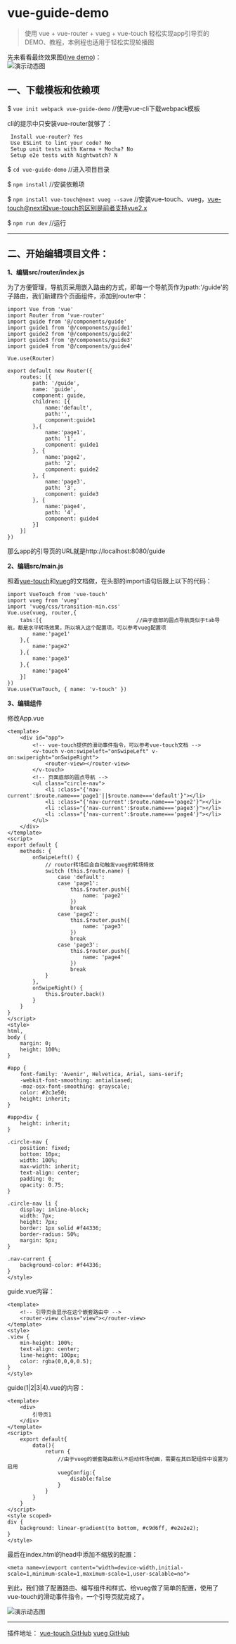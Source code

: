 # vue-guide-demo

> 使用 vue + vue-router + vueg + vue-touch 轻松实现app引导页的DEMO、教程，本例程也适用于轻松实现轮播图


先来看看最终效果图([live demo](https://jaweii.github.io/vue-guide-demo/dist/#/guide))：  
![演示动态图][1]



一、下载模板和依赖项
----

$ `vue init webpack vue-guide-demo` //使用vue-cli下载webpack模板

cli的提示中只安装vue-router就够了：

     Install vue-router? Yes
     Use ESLint to lint your code? No
     Setup unit tests with Karma + Mocha? No
     Setup e2e tests with Nightwatch? N
  

$ `cd vue-guide-demo`                     //进入项目目录

$ `npm install`                           //安装依赖项

$ `npm install vue-touch@next vueg --save` //安装vue-touch、vueg，vue-touch@next和vue-touch的区别是前者支持vue2.x

$ `npm run dev`                           //运行


----------


二、开始编辑项目文件：
-----------

**1、编辑src/router/index.js**

为了方便管理，导航页采用嵌入路由的方式，即每一个导航页作为path:'/guide'的子路由，我们新建四个页面组件，添加到router中：

    import Vue from 'vue'
    import Router from 'vue-router'
    import guide from '@/components/guide'
    import guide1 from '@/components/guide1'
    import guide2 from '@/components/guide2'
    import guide3 from '@/components/guide3'
    import guide4 from '@/components/guide4'
    
    Vue.use(Router)
    
    export default new Router({
        routes: [{
            path: '/guide',
            name: 'guide',
            component: guide,
            children: [{
            	name:'default',
            	path:'',
            	component:guide1
            },{
            	name:'page1',
                path: '1',
                component: guide1
            }, {
            	name:'page2',
                path: '2',
                component: guide2
            }, {
            	name:'page3',
                path: '3',
                component: guide3
            }, {
            	name:'page4',
                path: '4',
                component: guide4
            }]
        }]
    })

那么app的引导页的URL就是http://localhost:8080/guide


**2、编辑src/main.js**

照着[vue-touch](https://github.com/vuejs/vue-touch/tree/next)和[vueg](https://github.com/jaweii/vueg)的文档做，在头部的import语句后跟上以下的代码：

    import VueTouch from 'vue-touch'
    import vueg from 'vueg'
    import 'vueg/css/transition-min.css'
    Vue.use(vueg, router,{
    	tabs:[{                              //由于底部的圆点导航类似于tab导航，都是水平转场效果，所以填入这个配置项，可以参考vueg配置项
    		name:'page1'
    	},{
    		name:'page2'
    	},{
    		name:'page3'
    	},{
    		name:'page4'
    	}]
    })
    Vue.use(VueTouch, { name: 'v-touch' })

**3、编辑组件**

修改App.vue

    <template>
        <div id="app">
        	<!-- vue-touch提供的滑动事件指令，可以参考vue-touch文档 -->
            <v-touch v-on:swipeleft="onSwipeLeft" v-on:swiperight="onSwipeRight">
                <router-view></router-view>
            </v-touch>
            <!-- 页面底部的圆点导航 -->
            <ul class="circle-nav">
                <li :class="{'nav-current':$route.name==='page1'||$route.name==='default'}"></li>
                <li :class="{'nav-current':$route.name==='page2'}"></li>
                <li :class="{'nav-current':$route.name==='page3'}"></li>
                <li :class="{'nav-current':$route.name==='page4'}"></li>
            </ul>
        </div>
    </template>
    <script>
    export default {
        methods: {
            onSwipeLeft() {
            	// router转场后会自动触发vueg的转场特效
                switch (this.$route.name) {
                    case 'default':
                    case 'page1':
                        this.$router.push({
                            name: 'page2'
                        })
                        break
                    case 'page2':
                        this.$router.push({
                            name: 'page3'
                        })
                        break
                    case 'page3':
                        this.$router.push({
                            name: 'page4'
                        })
                        break
                }
            },
            onSwipeRight() {
                this.$router.back()
            }
        }
    }
    </script>
    <style>
    html,
    body {
        margin: 0;
        height: 100%;
    }
    
    #app {
        font-family: 'Avenir', Helvetica, Arial, sans-serif;
        -webkit-font-smoothing: antialiased;
        -moz-osx-font-smoothing: grayscale;
        color: #2c3e50;
        height: inherit;
    }
    
    #app>div {
        height: inherit;
    }
    
    .circle-nav {
        position: fixed;
        bottom: 10px;
        width: 100%;
        max-width: inherit;
        text-align: center;
        padding: 0;
        opacity: 0.75;
    }
    
    .circle-nav li {
        display: inline-block;
        width: 7px;
        height: 7px;
        border: 1px solid #f44336;
        border-radius: 50%;
        margin: 5px;
    }
    
    .nav-current {
        background-color: #f44336;
    }
    </style>

guide.vue内容：

    <template>
    	<!-- 引导页会显示在这个嵌套路由中 -->
        <router-view class="view"></router-view>
    </template>
    <style>
    .view {
        min-height: 100%;
        text-align: center;
        line-height: 100px;
        color: rgba(0,0,0,0.5);
    }
    </style>

guide(1|2|3|4).vue的内容：

    <template>
        <div>
            引导页1
        </div>
    </template>
    <script>
    	export default{
    		data(){
    			return {
    				//由于vueg的嵌套路由默认不启动转场动画，需要在其匹配组件中设置为启用
    				vuegConfig:{
    					disable:false
    				}
    			}
    		}
    	}
    </script>
    <style scoped>
    div {
        background: linear-gradient(to bottom, #c9d6ff, #e2e2e2);
    }
    </style>

最后在index.html的head中添加不缩放的配置：

    <meta name=viewport content="width=device-width,initial-scale=1,minimum-scale=1,maximum-scale=1,user-scalable=no">


到此，我们做了配置路由、编写组件和样式、给vueg做了简单的配置，使用了vue-touch的滑动事件指令，一个引导页就完成了。  

![演示动态图][1]



----------


插件地址：
[vue-touch GitHub](https://github.com/vuejs/vue-touch/tree/next)
[vueg GitHub](https://github.com/jaweii/vueg)


  [1]: https://raw.githubusercontent.com/jaweii/vue-guide-demo/master/images/GIF.gif